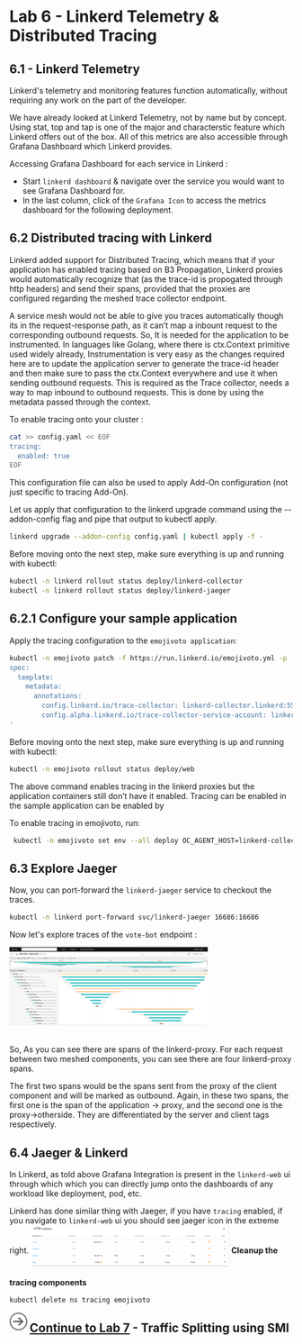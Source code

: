 # Lab 6 - Linkerd Telemetry & Distributed Tracing

## 6.1 - Linkerd Telemetry

Linkerd's telemetry and monitoring features function automatically, without requiring any work on the part of the developer.

We have already looked at Linkerd Telemetry, not by name but by concept. Using stat, top and tap is one of the major and characterstic feature which Linkerd offers out of the box. All of this metrics are also accessible through Grafana Dashboard which Linkerd provides.

Accessing Grafana Dashboard for each service in Linkerd :

- Start `linkerd dashboard` & navigate over the service you would want to see Grafana Dashboard for.
- In the last column, click of the `Grafana Icon` to access the metrics dashboard for the following deployment.

## 6.2 Distributed tracing with Linkerd

Linkerd added support for Distributed Tracing, which means that if your application has enabled tracing based on B3 Propagation, Linkerd proxies would automatically recognize that (as the trace-id is propogated through http headers) and send their spans, provided that the proxies are configured regarding the meshed trace collector endpoint.

A service mesh would not be able to give you traces automatically though its in the request-response path, as it can’t map a inbount request to the corresponding outbound requests. So, It is needed for the application to be instrumented. In languages like Golang, where there is ctx.Context primitive used widely already, Instrumentation is very easy as the changes required here are to update the application server to generate the trace-id header and then make sure to pass the ctx.Context everywhere and use it when sending outbound requests. This is required as the Trace collector, needs a way to map inbound to outbound requests. This is done by using the metadata passed through the context.

To enable tracing onto your cluster :

```sh
cat >> config.yaml << EOF
tracing:
  enabled: true
EOF
```

This configuration file can also be used to apply Add-On configuration (not just specific to tracing Add-On).

Let us apply that configuration to the linkerd upgrade command using the --addon-config flag and pipe that output to kubectl apply.

```sh
linkerd upgrade --addon-config config.yaml | kubectl apply -f -
```

Before moving onto the next step, make sure everything is up and running with kubectl:

```sh
kubectl -n linkerd rollout status deploy/linkerd-collector
kubectl -n linkerd rollout status deploy/linkerd-jaeger
```

## 6.2.1 Configure your sample application

Apply the tracing configuration to the `emojivoto application`:

```sh
kubectl -n emojivoto patch -f https://run.linkerd.io/emojivoto.yml -p '
spec:
  template:
    metadata:
      annotations:
        config.linkerd.io/trace-collector: linkerd-collector.linkerd:55678
        config.alpha.linkerd.io/trace-collector-service-account: linkerd-collector
'
```

Before moving onto the next step, make sure everything is up and running with kubectl:

```sh
kubectl -n emojivoto rollout status deploy/web
```

The above command enables tracing in the linkerd proxies but the application containers still don’t have it enabled. Tracing can be enabled in the sample application can be enabled by

To enable tracing in emojivoto, run:

```sh
 kubectl -n emojivoto set env --all deploy OC_AGENT_HOST=linkerd-collector.linkerd:55678
```

## 6.3 Explore Jaeger

Now, you can port-forward the `linkerd-jaeger` service to checkout the traces.

```sh
kubectl -n linkerd port-forward svc/linkerd-jaeger 16686:16686
```

Now let's explore traces of the `vote-bot` endpoint :

<img align="center" style="margin-bottom:20px;" src="img/emojivoto-tracing.png"  width="70%" />

So, As you can see there are spans of the linkerd-proxy. For each request between two meshed components, you can see there are four linkerd-proxy spans.

The first two spans would be the spans sent from the proxy of the client component and will be marked as outbound. Again, in these two spans, the first one is the span of the application -> proxy, and the second one is the proxy->otherside. They are differentiated by the server and client tags respectively.

## 6.4 Jaeger & Linkerd

In Linkerd, as told above Grafana Integration is present in the `linkerd-web` ui through which which you can directly jump onto the dashboards of any workload like deployment, pod, etc.

Linkerd has done similar thing with Jaeger, if you have `tracing` enabled, if you navigate to `linkerd-web` ui you should see jaeger icon in the extreme right.
<img align="center" style="margin-bottom:20px;" src="img/linkerd-jaeger-ui.png"  width="70%" />
**Cleanup the tracing components**

```sh
kubectl delete ns tracing emojivoto
```

<img src="../img/go.svg" width="32" height="32" align="left"
style="padding-right:4px;" />

## [Continue to Lab 7](../lab-7/README.md) - Traffic Splitting using SMI
